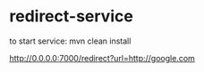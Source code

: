 # redirect-service

to start service: mvn clean install 


http://0.0.0.0:7000/redirect?url=http://google.com
